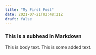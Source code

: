 ```yaml
---
title: "My First Post"
date: 2021-07-21T02:48:21Z
draft: false
---
```


### This is a subhead in Markdown

This is body text. This is some added text.